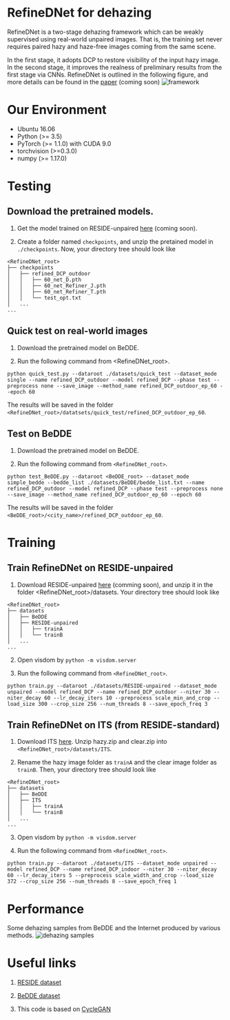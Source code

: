 # RefineDNet for dehazing

RefineDNet is a two-stage dehazing framework which can be weakly supervised using real-world unpaired images. 
That is, the training set never requires paired hazy and haze-free images coming from the same scene.

In the first stage, it adopts DCP to restore visibility of the input hazy image. 
In the second stage, it improves the realness of preliminary results from the first stage via CNNs. 
RefineDNet is outlined in the following figure, and more details can be found in the [paper]() (coming soon)
![framework](https://github.com/xiaofeng94/RefineDNet_for_dehazing/blob/master/datasets/figures/framework_github.jpg)

# Our Environment
- Ubuntu 16.06
- Python (>= 3.5)
- PyTorch (>= 1.1.0) with CUDA 9.0
- torchvision (>=0.3.0)
- numpy (>= 1.17.0)

# Testing
## Download the pretrained models.
1. Get the model trained on RESIDE-unpaired [here]() (coming soon).

2. Create a folder named `checkpoints`, and unzip the pretained model in `./checkpoints`.
Now, your directory tree should look like
```
<RefineDNet_root>
├── checkpoints
│   ├── refined_DCP_outdoor
│   │   ├── 60_net_D.pth
│   │   ├── 60_net_Refiner_J.pth
│   │   ├── 60_net_Refiner_T.pth
│   │   └── test_opt.txt
│   ...
...
```
## Quick test on real-world images
1. Download the pretrained model on BeDDE.

2. Run the following command from <RefineDNet_root>.
```
python quick_test.py --dataroot ./datasets/quick_test --dataset_mode single --name refined_DCP_outdoor --model refined_DCP --phase test --preprocess none --save_image --method_name refined_DCP_outdoor_ep_60 --epoch 60
```
The results will be saved in the folder `<RefineDNet_root>/datatsets/quick_test/refined_DCP_outdoor_ep_60`.

## Test on BeDDE
1. Download the pretrained model on BeDDE.

2. Run the following command from `<RefineDNet_root>`.
```
python test_BeDDE.py --dataroot <BeDDE_root> --dataset_mode simple_bedde --bedde_list ./datasets/BeDDE/bedde_list.txt --name refined_DCP_outdoor --model refined_DCP --phase test --preprocess none --save_image --method_name refined_DCP_outdoor_ep_60 --epoch 60
```
The results will be saved in the folder `<BeDDE_root>/<city_name>/refined_DCP_outdoor_ep_60`.

# Training
## Train RefineDNet on RESIDE-unpaired
1. Download RESIDE-unpaired [here]() (comming soon), and unzip it in the folder <RefineDNet_root>/datasets.
Your directory tree should look like
```
<RefineDNet_root>
├── datasets
│   ├── BeDDE
│   ├── RESIDE-unpaired
│   │   ├── trainA
│   │   └── trainB
│   ...
...
```
2. Open visdom by `python -m visdom.server`

3. Run the following command from `<RefineDNet_root>`.
```
python train.py --dataroot ./datasets/RESIDE-unpaired --dataset_mode unpaired --model refined_DCP --name refined_DCP_outdoor --niter 30 --niter_decay 60 --lr_decay_iters 10 --preprocess scale_min_and_crop --load_size 300 --crop_size 256 --num_threads 8 --save_epoch_freq 3
```
## Train RefineDNet on ITS (from RESIDE-standard)
1. Download ITS [here](https://sites.google.com/view/reside-dehaze-datasets/reside-standard?authuser=0). Unzip hazy.zip and clear.zip into `<RefineDNet_root>/datasets/ITS`. 

2. Rename the hazy image folder as `trainA` and the clear image folder as `trainB`.
Then, your directory tree should look like
```
<RefineDNet_root>
├── datasets
│   ├── BeDDE
│   ├── ITS
│   │   ├── trainA
│   │   └── trainB
│   ...
...
```
3. Open visdom by `python -m visdom.server`

4. Run the following command from `<RefineDNet_root>`.
```
python train.py --dataroot ./datasets/ITS --dataset_mode unpaired --model refined_DCP --name refined_DCP_indoor --niter 30 --niter_decay 60 --lr_decay_iters 5 --preprocess scale_width_and_crop --load_size 372 --crop_size 256 --num_threads 8 --save_epoch_freq 1
```

# Performance
Some dehazing samples from BeDDE and the Internet produced by various methods.
![dehazing samples](https://github.com/xiaofeng94/RefineDNet_for_dehazing/blob/master/datasets/figures/outdoor_com_github.jpg)
# Useful links
1. [RESIDE dataset](https://sites.google.com/view/reside-dehaze-datasets/reside-standard?authuser=0)

2. [BeDDE dataset](https://github.com/xiaofeng94/BeDDE-for-defogging)

3. This code is based on [CycleGAN](https://github.com/junyanz/pytorch-CycleGAN-and-pix2pix)
